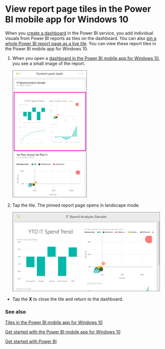 <properties 
   pageTitle="View report page tiles in the Power BI mobile app for Windows 10"
   description="View report page tiles in the Power BI mobile app for Windows 10"
   services="powerbi" 
   documentationCenter="" 
   authors="maggiesMSFT" 
   manager="mblythe" 
   editor=""
   tags=""/>
 
<tags
   ms.service="powerbi"
   ms.devlang="NA"
   ms.topic="article"
   ms.tgt_pltfrm="NA"
   ms.workload="powerbi"
   ms.date="02/11/2016"
   ms.author="maggies"/>

# View report page tiles in the Power BI mobile app for Windows 10

When you [create a dashboard](powerbi-service-dashboards.md) in the Power BI service, you add individual visuals from Power BI reports as tiles on the dashboard. You can also [pin a whole Power BI report page as a live tile](http://blogs.msdn.com/b/powerbi/archive/2015/12/10/power-bi-weekly-service-update-1210.aspx#reportpin). You can view these report tiles in the Power BI mobile app for Windows 10.

1.  When you open a [dashboard in the Power BI mobile app for Windows 10](powerbi-mobile-dashboards-in-the-win10phone-app.md), you see a small image of the report.

    ![](media/powerbi-mobile-report-page-tiles-in-the-win10phone-app/pbi_iph_livetileindash.png)

2. Tap the tile. The pinned report page opens in landscape mode. 

    ![](media/powerbi-mobile-report-page-tiles-in-the-win10phone-app/pbi_iph_liverpttile.png)

-   Tap the **X** to close the tile and return to the dashboard.

### See also

[Tiles in the Power BI mobile app for Windows 10](powerbi-mobile-tiles-in-the-win10phone-app.md)

[Get started with the Power BI mobile app for Windows 10](powerbi-mobile-win10phone-app-get-started.md)

[Get started with Power BI](powerbi-service-get-started.md)
